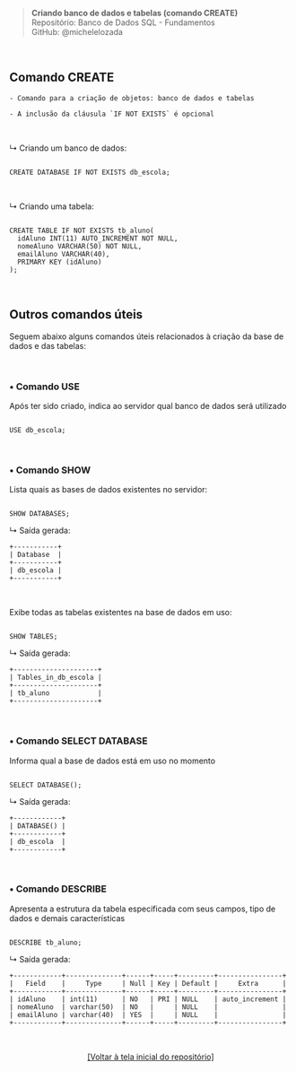 > **Criando banco de dados e tabelas (comando CREATE)**     
> Repositório: Banco de Dados SQL - Fundamentos  
> GitHub: @michelelozada
&nbsp;
     
&nbsp;     
## Comando CREATE
```
- Comando para a criação de objetos: banco de dados e tabelas

- A inclusão da cláusula `IF NOT EXISTS` é opcional  
```

&nbsp;
    
↳ Criando um banco de dados:
```mysql

CREATE DATABASE IF NOT EXISTS db_escola;
```

&nbsp; 

↳ Criando uma tabela:
```mysql

CREATE TABLE IF NOT EXISTS tb_aluno(
  idAluno INT(11) AUTO_INCREMENT NOT NULL,
  nomeAluno VARCHAR(50) NOT NULL,
  emailAluno VARCHAR(40), 
  PRIMARY KEY (idAluno)
);
```

&nbsp;
     
## Outros comandos úteis
Seguem abaixo alguns comandos úteis relacionados à criação da base de dados e das tabelas:  
     
&nbsp;   

### • Comando USE  
Após ter sido criado, indica ao servidor qual banco de dados será utilizado    

```mysql

USE db_escola;
```

&nbsp;
     
### • Comando SHOW  

Lista quais as bases de dados existentes no servidor:        
```mysql

SHOW DATABASES;
```

↳ Saída gerada: 
```
+-----------+
| Database  |
+-----------+
| db_escola |
+-----------+
```

&nbsp;
 
Exibe todas as tabelas existentes na base de dados em uso:     
```mysql

SHOW TABLES;
```

↳ Saída gerada: 
```
+---------------------+
| Tables_in_db_escola |
+---------------------+
| tb_aluno            |
+---------------------+
```

&nbsp;
     
### • Comando SELECT DATABASE  
Informa qual a base de dados está em uso no momento

```mysql

SELECT DATABASE();
```

↳ Saída gerada:  
```
+------------+
| DATABASE() |
+------------+
| db_escola  |
+------------+
```

&nbsp;
     
### • Comando DESCRIBE  
Apresenta a estrutura da tabela especificada com seus campos, tipo de dados e demais características 

```mysql

DESCRIBE tb_aluno;
```

↳ Saída gerada: 
```
+------------+--------------+------+-----+---------+----------------+
|   Field    |     Type     | Null | Key | Default |     Extra      |
+------------+--------------+------+-----+---------+----------------+
| idAluno    | int(11)      | NO   | PRI | NULL    | auto_increment |
| nomeAluno  | varchar(50)  | NO   |     | NULL    |                |
| emailAluno | varchar(40)  | YES  |     | NULL    |                |
+------------+--------------+------+-----+---------+----------------+
```

&nbsp;    

<div align="center">
<a href="https://github.com/michelelozada/SQL-Study-Notes">[Voltar à tela inicial do repositório]</a>
</div>